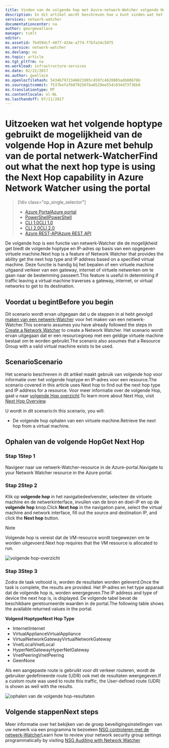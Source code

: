```yaml
---
title: Vinden van de volgende hop met Azure-netwerk-Watcher volgende Hop - Azure-portal | Microsoft Docs
description: In dit artikel wordt beschreven hoe u kunt vinden wat het volgende hoptype is en IP-adres met de volgende Hop met de Azure portal
services: network-watcher
documentationcenter: na
author: georgewallace
manager: timlt
editor: 
ms.assetid: 7b459dcf-4077-424e-a774-f7bfa34c5975
ms.service: network-watcher
ms.devlang: na
ms.topic: article
ms.tgt_pltfrm: na
ms.workload: infrastructure-services
ms.date: 02/22/2017
ms.author: gwallace
ms.openlocfilehash: 5434b7972346821985c459fc4620805adb88676b
ms.sourcegitcommit: f537befafb079256fba0529ee554c034d73f36b0
ms.translationtype: MT
ms.contentlocale: nl-NL
ms.lasthandoff: 07/11/2017
---
```

# <a name="find-out-what-the-next-hop-type-is-using-the-next-hop-capability-in-azure-network-watcher-using-the-portal"></a><span data-ttu-id="4e987-103">Uitzoeken wat het volgende hoptype gebruikt de mogelijkheid van de volgende Hop in Azure met behulp van de portal netwerk-Watcher</span><span class="sxs-lookup"><span data-stu-id="4e987-103">Find out what the next hop type is using the Next Hop capability in Azure Network Watcher using the portal</span></span>

> [!div class="op_single_selector"]
> - [<span data-ttu-id="4e987-104">Azure Portal</span><span class="sxs-lookup"><span data-stu-id="4e987-104">Azure portal</span></span>](network-watcher-check-next-hop-portal.md)
> - [<span data-ttu-id="4e987-105">PowerShell</span><span class="sxs-lookup"><span data-stu-id="4e987-105">PowerShell</span></span>](network-watcher-check-next-hop-powershell.md)
> - [<span data-ttu-id="4e987-106">CLI 1.0</span><span class="sxs-lookup"><span data-stu-id="4e987-106">CLI 1.0</span></span>](network-watcher-check-next-hop-cli-nodejs.md)
> - [<span data-ttu-id="4e987-107">CLI 2.0</span><span class="sxs-lookup"><span data-stu-id="4e987-107">CLI 2.0</span></span>](network-watcher-check-next-hop-cli.md)
> - [<span data-ttu-id="4e987-108">Azure REST-API</span><span class="sxs-lookup"><span data-stu-id="4e987-108">Azure REST API</span></span>](network-watcher-check-next-hop-rest.md)

<span data-ttu-id="4e987-109">De volgende hop is een functie van netwerk-Watcher die de mogelijkheid get biedt de volgende hoptype en IP-adres op basis van een opgegeven virtuele machine.</span><span class="sxs-lookup"><span data-stu-id="4e987-109">Next hop is a feature of Network Watcher that provides the ability get the next hop type and IP address based on a specified virtual machine.</span></span> <span data-ttu-id="4e987-110">Deze functie is handig bij het bepalen of een virtuele machine uitgaand verkeer van een gateway, internet of virtuele netwerken om te gaan naar de bestemming passeert.</span><span class="sxs-lookup"><span data-stu-id="4e987-110">This feature is useful in determining if traffic leaving a virtual machine traverses a gateway, internet, or virtual networks to get to its destination.</span></span>

## <a name="before-you-begin"></a><span data-ttu-id="4e987-111">Voordat u begint</span><span class="sxs-lookup"><span data-stu-id="4e987-111">Before you begin</span></span>

<span data-ttu-id="4e987-112">Dit scenario wordt ervan uitgegaan dat u de stappen in al hebt gevolgd [maken van een netwerk-Watcher](network-watcher-create.md) voor het maken van een netwerk-Watcher.</span><span class="sxs-lookup"><span data-stu-id="4e987-112">This scenario assumes you have already followed the steps in [Create a Network Watcher](network-watcher-create.md) to create a Network Watcher.</span></span> <span data-ttu-id="4e987-113">Het scenario wordt ervan uitgegaan dat er een resourcegroep met een geldige virtuele machine bestaat om te worden gebruikt.</span><span class="sxs-lookup"><span data-stu-id="4e987-113">The scenario also assumes that a Resource Group with a valid virtual machine exists to be used.</span></span>

## <a name="scenario"></a><span data-ttu-id="4e987-114">Scenario</span><span class="sxs-lookup"><span data-stu-id="4e987-114">Scenario</span></span>

<span data-ttu-id="4e987-115">Het scenario beschreven in dit artikel maakt gebruik van volgende hop voor informatie over het volgende hoptype en IP-adres voor een resource.</span><span class="sxs-lookup"><span data-stu-id="4e987-115">The scenario covered in this article uses Next hop to find out the next hop type and IP address for a resource.</span></span> <span data-ttu-id="4e987-116">Voor meer informatie over de volgende Hop, gaat u naar [volgende Hop overzicht](network-watcher-next-hop-overview.md).</span><span class="sxs-lookup"><span data-stu-id="4e987-116">To learn more about Next Hop, visit [Next Hop Overview](network-watcher-next-hop-overview.md).</span></span>

<span data-ttu-id="4e987-117">U wordt in dit scenario:</span><span class="sxs-lookup"><span data-stu-id="4e987-117">In this scenario, you will:</span></span>

* <span data-ttu-id="4e987-118">De volgende hop ophalen van een virtuele machine.</span><span class="sxs-lookup"><span data-stu-id="4e987-118">Retrieve the next hop from a virtual machine.</span></span>

## <a name="get-next-hop"></a><span data-ttu-id="4e987-119">Ophalen van de volgende Hop</span><span class="sxs-lookup"><span data-stu-id="4e987-119">Get Next Hop</span></span>

### <a name="step-1"></a><span data-ttu-id="4e987-120">Stap 1</span><span class="sxs-lookup"><span data-stu-id="4e987-120">Step 1</span></span>

<span data-ttu-id="4e987-121">Navigeer naar uw netwerk-Watcher-resource in de Azure-portal.</span><span class="sxs-lookup"><span data-stu-id="4e987-121">Navigate to your Network Watcher resource in the Azure portal.</span></span>

### <a name="step-2"></a><span data-ttu-id="4e987-122">Stap 2</span><span class="sxs-lookup"><span data-stu-id="4e987-122">Step 2</span></span>

<span data-ttu-id="4e987-123">Klik op **volgende hop** in het navigatiedeelvenster, selecteer de virtuele machine en de netwerkinterface, invullen van de bron en doel-IP en op de **volgende hop** knop.</span><span class="sxs-lookup"><span data-stu-id="4e987-123">Click **Next hop** in the navigation pane, select the virtual machine and network interface, fill out the source and destination IP, and click the **Next hop** button.</span></span>

> [!NOTE]
> <span data-ttu-id="4e987-124">Volgende hop is vereist dat de VM-resource wordt toegewezen om te worden uitgevoerd.</span><span class="sxs-lookup"><span data-stu-id="4e987-124">Next hop requires that the VM resource is allocated to run.</span></span>

![volgende hop-overzicht][1]

### <a name="step-3"></a><span data-ttu-id="4e987-126">Stap 3</span><span class="sxs-lookup"><span data-stu-id="4e987-126">Step 3</span></span>

<span data-ttu-id="4e987-127">Zodra de taak voltooid is, worden de resultaten worden geleverd.</span><span class="sxs-lookup"><span data-stu-id="4e987-127">Once the task is complete, the results are provided.</span></span> <span data-ttu-id="4e987-128">Het IP-adres en het type apparaat dat de volgende hop is, worden weergegeven.</span><span class="sxs-lookup"><span data-stu-id="4e987-128">The IP address and type of device the next hop is, is displayed.</span></span> <span data-ttu-id="4e987-129">De volgende tabel bevat de beschikbare geretourneerde waarden in de portal.</span><span class="sxs-lookup"><span data-stu-id="4e987-129">The following table shows the available returned values in the portal.</span></span>

<span data-ttu-id="4e987-130">**Volgend Hoptype**</span><span class="sxs-lookup"><span data-stu-id="4e987-130">**Next Hop Type**</span></span>

* <span data-ttu-id="4e987-131">Internet</span><span class="sxs-lookup"><span data-stu-id="4e987-131">Internet</span></span>
* <span data-ttu-id="4e987-132">VirtualAppliance</span><span class="sxs-lookup"><span data-stu-id="4e987-132">VirtualAppliance</span></span>
* <span data-ttu-id="4e987-133">VirtualNetworkGateway</span><span class="sxs-lookup"><span data-stu-id="4e987-133">VirtualNetworkGateway</span></span>
* <span data-ttu-id="4e987-134">VnetLocal</span><span class="sxs-lookup"><span data-stu-id="4e987-134">VnetLocal</span></span>
* <span data-ttu-id="4e987-135">HyperNetGateway</span><span class="sxs-lookup"><span data-stu-id="4e987-135">HyperNetGateway</span></span>
* <span data-ttu-id="4e987-136">VnetPeering</span><span class="sxs-lookup"><span data-stu-id="4e987-136">VnetPeering</span></span>
* <span data-ttu-id="4e987-137">Geen</span><span class="sxs-lookup"><span data-stu-id="4e987-137">None</span></span>

<span data-ttu-id="4e987-138">Als een aangepaste route is gebruikt voor dit verkeer routeren, wordt de gebruiker gedefinieerde route (UDR) ook met de resultaten weergegeven.</span><span class="sxs-lookup"><span data-stu-id="4e987-138">If a custom route was used to route this traffic, the User-defined route (UDR) is shown as well with the results.</span></span>

![ophalen van de volgende hop-resultaten][2]

## <a name="next-steps"></a><span data-ttu-id="4e987-140">Volgende stappen</span><span class="sxs-lookup"><span data-stu-id="4e987-140">Next steps</span></span>

<span data-ttu-id="4e987-141">Meer informatie over het bekijken van de groep beveiligingsinstellingen van uw netwerk via een programma te bezoeken [NSG controleren met de netwerk-Watcher](network-watcher-nsg-auditing-powershell.md)</span><span class="sxs-lookup"><span data-stu-id="4e987-141">Learn how to review your network security group settings programmatically by visiting [NSG Auditing with Network Watcher](network-watcher-nsg-auditing-powershell.md)</span></span>

[1]: ./media/network-watcher-check-next-hop-portal/figure1.png
[2]: ./media/network-watcher-check-next-hop-portal/figure2.png















